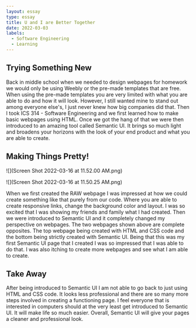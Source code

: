```yaml
---
layout: essay
type: essay
title: U and I are Better Together
date: 2022-03-03
labels:
  - Software Engineering
  - Learning
---
```

  
## Trying Something New
Back in middle school when we needed to design webpages for homework we would only be using Weebly or the pre-made templates that are free. When using the pre-made templates you are very limited with what you are able to do and how it will look. However, I still wanted mine to stand out among everyone else's, I just never knew how big companies did that. Then I took ICS 314 - Software Engineering and we first learned how to make basic webpages using HTML. Once we got the hang of that we were then introduced to an amazing tool called Semantic UI. It brings so much light and broadens your horizons with the look of your end product and what you are able to create.

## Making Things Pretty!

![](Screen Shot 2022-03-16 at 11.52.00 AM.png)

![](Screen Shot 2022-03-16 at 11.50.25 AM.png)

When we first created the RAW webpage I was impressed at how we could create something like that purely from our code. Where you are able to create responsive links, change the background color and layout. I was so excited that I was showing my friends and family what I had created.  Then we were introduced to Semantic UI and it completely changed my perspective on webpages. The two webpages shown above are complete opposites. The top webpage being created with HTML and CSS code and the bottom being strictly created with Semantic UI. Being that this was my first Semantic UI page that I created I was so impressed that I was able to do that. I was also itching to create more webpages and see what I am able to create. 

## Take Away
After being introduced to Semantic UI I am not able to go back to just using HTML and CSS code. It looks less professional and there are so many more steps involved in creating a functioning page. I feel everyone that is interested in computers should at the very least get introduced to Semantic UI. It will make life so much easier. Overall, Semantic UI will give your pages a cleaner and professional look. 